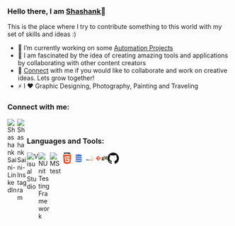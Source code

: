 ### Hello there, I am  <a href="https://in.linkedin.com/in/shashank-saini-203">Shashank</a>👋
This is the place where I try to contribute something to this world with my set of skills and ideas :)

- 🔭 I’m currently working on some [Automation Projects](https://github.com/ShashankSaini203?tab=repositories)
- 🌱 I am fascinated by the idea of creating amazing tools and applications by collaborating with other content creators
- 💬 [Connect](https://in.linkedin.com/in/shashank-saini-203) with me if you would like to collaborate and work on creative ideas. Lets grow together!
- ⚡ I :heart: Graphic Designing, Photography, Painting and Traveling

### Connect with me:

[<img align="left" alt="Shashank Saini-LinkedIn" width="22px" src="https://cdn.jsdelivr.net/npm/simple-icons@v3/icons/linkedin.svg" />](https://in.linkedin.com/in/shashank-saini-203)
[<img align="left" alt="Shashank Saini-Instagram" width="22px" src="https://cdn.jsdelivr.net/npm/simple-icons@v3/icons/instagram.svg" />](https://www.instagram.com/shashank.evolution)

<br />

### Languages and Tools:

[<img align="left" alt="Visual Studio" width="26px" src="https://visualstudio.microsoft.com/wp-content/uploads/2019/06/BrandVisualStudioWin2019-3.svg"/>](#)
[<img align="left" alt="NUnit Testing Framework" width="26px" src="https://avatars.githubusercontent.com/u/2678858?s=200&v=4"/>](#)
[<img align="left" alt="MStest" width="26px" src="https://www.lambdatest.com/blog/wp-content/uploads/2021/03/MSTest.png"/>](#)
[<img align="left" alt="HTML5" width="26px" src="https://raw.githubusercontent.com/github/explore/80688e429a7d4ef2fca1e82350fe8e3517d3494d/topics/html/html.png" />](#)
[<img align="left" alt="SQL" width="26px" src="https://raw.githubusercontent.com/github/explore/80688e429a7d4ef2fca1e82350fe8e3517d3494d/topics/sql/sql.png" />](#)
[<img align="left" alt="MySQL" width="26px" src="https://raw.githubusercontent.com/github/explore/80688e429a7d4ef2fca1e82350fe8e3517d3494d/topics/mysql/mysql.png" />](#)
[<img align="left" alt="Git" width="26px" src="https://raw.githubusercontent.com/github/explore/80688e429a7d4ef2fca1e82350fe8e3517d3494d/topics/git/git.png" />](#)
[<img align="left" alt="GitHub" width="26px" src="https://raw.githubusercontent.com/github/explore/78df643247d429f6cc873026c0622819ad797942/topics/github/github.png" />](#)

<br/>
